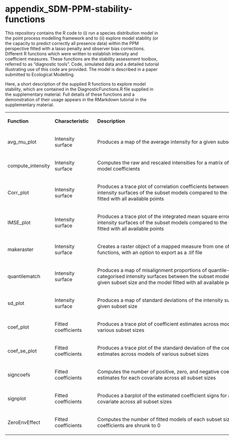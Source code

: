 # appendix_SDM-PPM-stability-functions
This repository contains the R code to (i) run a species distribution model in the point process modelling framework and to (ii) explore model stability (or the capacity to predict correctly all presence data) within the PPM perspective fitted with a lasso penalty and observer bias corrections. Different R functions which were written to establish intensity and coefficient measures. These functions are the stability assessment toolbox, referred to as “diagnostic tools”. Code, simulated data and a detailed tutorial illustrating use of this code are provided. The model is described in a paper submitted to Ecological Modelling.

Here, a short description of the supplied R functions to explore model stability, which are contained in the DiagnosticFunctions.R file supplied in the supplementary material. Full details of these functions and a demonstration of their usage appears in the RMarkdown tutorial in the supplementary material. 
<table style="width: 826.933px;">
<tbody>
<tr>
<td style="width: 137px;">
<p><strong>Function</strong></p>
</td>
<td style="width: 124px;">
<p><strong>Characteristic</strong></p>
</td>
<td style="width: 545.933px;">
<p><strong>Description</strong></p>
</td>
</tr>
<tr>
<td style="width: 137px;">
<p>avg_mu_plot</p>
</td>
<td style="width: 124px;">
<p>Intensity surface</p>
</td>
<td style="width: 545.933px;">
<p>Produces a map of the average intensity for a given subset size</p>
</td>
</tr>
<tr>
<td style="width: 137px;">
<p>compute_intensity</p>
</td>
<td style="width: 124px;">
<p>Intensity surface</p>
</td>
<td style="width: 545.933px;">
<p>Computes the raw and rescaled intensities for a matrix of fitted model coefficients</p>
</td>
</tr>
<tr>
<td style="width: 137px;">
<p>Corr_plot</p>
</td>
<td style="width: 124px;">
<p>Intensity surface</p>
</td>
<td style="width: 545.933px;">
<p>Produces a trace plot of correlation coefficients between the intensity surfaces of the subset models compared to the model fitted with all available points</p>
</td>
</tr>
<tr>
<td style="width: 137px;">
<p>IMSE_plot</p>
</td>
<td style="width: 124px;">
<p>Intensity surface</p>
</td>
<td style="width: 545.933px;">
<p>Produces a trace plot of the integrated mean square error of the intensity surfaces of the subset models compared to the model fitted with all available points</p>
</td>
</tr>
<tr>
<td style="width: 137px;">
<p>makeraster</p>
</td>
<td style="width: 124px;">
<p>Intensity surface</p>
</td>
<td style="width: 545.933px;">
<p>Creates a raster object of a mapped measure from one of the other functions, with an option to export as a .tif file</p>
</td>
</tr>
<tr>
<td style="width: 137px;">
<p>quantilematch</p>
</td>
<td style="width: 124px;">
<p>Intensity surface</p>
</td>
<td style="width: 545.933px;">
<p>Produces a map of misalignment proportions of quantile-categorised intensity surfaces between the subset models of a given subset size and the model fitted with all available points</p>
</td>
</tr>
<tr>
<td style="width: 137px;">
<p>sd_plot</p>
</td>
<td style="width: 124px;">
<p>Intensity surface</p>
</td>
<td style="width: 545.933px;">
<p>Produces a map of standard deviations of the intensity surface for a given subset size</p>
</td>
</tr>
<tr>
<td style="width: 137px;">
<p>coef_plot</p>
</td>
<td style="width: 124px;">
<p>Fitted coefficients</p>
</td>
<td style="width: 545.933px;">
<p>Produces a trace plot of coefficient estimates across models of various subset sizes</p>
</td>
</tr>
<tr>
<td style="width: 137px;">
<p>coef_se_plot</p>
</td>
<td style="width: 124px;">
<p>Fitted coefficients</p>
</td>
<td style="width: 545.933px;">
<p>Produces a trace plot of the standard deviation of the coefficient estimates across models of various subset sizes</p>
</td>
</tr>
<tr>
<td style="width: 137px;">
<p>signcoefs</p>
</td>
<td style="width: 124px;">
<p>Fitted coefficients</p>
</td>
<td style="width: 545.933px;">
<p>Computes the number of positive, zero, and negative coefficient estimates for each covariate across all subset sizes</p>
</td>
</tr>
<tr>
<td style="width: 137px;">
<p>signplot</p>
</td>
<td style="width: 124px;">
<p>Fitted coefficients</p>
</td>
<td style="width: 545.933px;">
<p>Produces a barplot of the estimated coefficient signs for a given covariate across all subset sizes</p>
</td>
</tr>
<tr>
<td style="width: 137px;">
<p>ZeroEnvEffect</p>
</td>
<td style="width: 124px;">
<p>Fitted coefficients</p>
</td>
<td style="width: 545.933px;">
<p>Computes the number of fitted models of each subset size where all coefficients are shrunk to 0</p>
</td>
</tr>
</tbody>
</table>
<p>&nbsp;</p>
